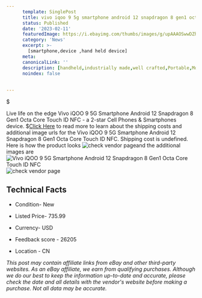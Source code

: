 ```yaml
---
      template: SinglePost
      title: vivo iqoo 9 5g smartphone android 12 snapdragon 8 gen1 octa core touch id nfc
      status: Published
      date: '2023-02-11'
      featuredImage: https://i.ebayimg.com/thumbs/images/g/upAAAOSwwDZh2lGW/s-l225.jpg
      category: 'News'
      excerpt: >-
        [smartphone,device ,hand held device]
      meta:
      canonicalLink: ''
      description: [handheld,industrially made,well crafted,Portable,Mobile,Compact,Convenient,Lightweight,Maneuverable,Man-portable,Miniature,Carriable,Hand-held,Light,Holdable,Transportable,Mobile device,Pocket-sized,On-the-go,Wireless,Cordless,Compact size,Convenient size, smartphone,device ,hand held device]
      noindex: false
      
        
---
```

$

Live life on the edge Vivo iQOO 9 5G Smartphone Android 12 Snapdragon 8 Gen1 Octa Core Touch ID NFC - a 2-star Cell Phones & Smartphones device.
$[Click Here](https://www.ebay.com/itm/175101791758?hash=item28c4e14e0e%3Ag%3AupAAAOSwwDZh2lGW&mkevt=1&mkcid=1&mkrid=711-53200-19255-0&campid=%253CePNCampaignId%253E&customid=%253CreferenceId%253E&toolid=10049) to read more to learn about the shipping costs and additional image urls for the Vivo iQOO 9 5G Smartphone Android 12 Snapdragon 8 Gen1 Octa Core Touch ID NFC. Shipping cost is undefined. Here is how the product looks ![check vendor page](https://i.ebayimg.com/thumbs/images/g/upAAAOSwwDZh2lGW/s-l225.jpg)and the additional images are![Vivo iQOO 9 5G Smartphone Android 12 Snapdragon 8 Gen1 Octa Core Touch ID NFC](https://i.ebayimg.com/images/g/upAAAOSwwDZh2lGW/s-l960.jpg)![check vendor page](https://origin-galleryplus.ebayimg.com/ws/web/175101791758_2_0_1/225x225.jpg,https://origin-galleryplus.ebayimg.com/ws/web/175101791758_3_0_1/225x225.jpg,https://origin-galleryplus.ebayimg.com/ws/web/175101791758_4_0_1/225x225.jpg,https://origin-galleryplus.ebayimg.com/ws/web/175101791758_5_0_1/225x225.jpg,https://origin-galleryplus.ebayimg.com/ws/web/175101791758_6_0_1/225x225.jpg,https://origin-galleryplus.ebayimg.com/ws/web/175101791758_7_0_1/225x225.jpg)



 ## Technical Facts 



     
      

 - Condition- New 


      

 - Listed Price- 735.99 


      

 - Currency- USD 


      

 - Feedback score - 26205 


      

 - Location - CN 


      
      

 *_This post may contain affiliate links from eBay and other third-party websites. As an eBay affiliate, we earn from qualifying purchases. Although we do our best to keep the information up-to-date and accurate, please check the date and all details with the vendor's website before making a purchase. Not all data may be accurate._*






